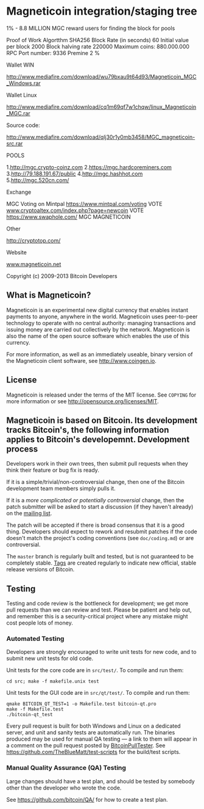 Magneticoin integration/staging tree
================================
1% - 8.8 MILLION MGC reward users for finding the block for pools

Proof of Work Algortthm
SHA256
Block Rate (in seconds)
60
Initial value per block
2000
Block halving rate
220000
Maximum coins: 880.000.000
RPC Port number: 9336
Premine 2 %

Wallet WIN

http://www.mediafire.com/download/wu79bxau9t64d93/Magneticoin_MGC_Windows.rar

Wallet Linux

http://www.mediafire.com/download/cq1m69qf7w1chqw/linux_Magneticoin_MGC.rar

Source code:

http://www.mediafire.com/download/qlj30r1y0mb3458/MGC_magneticoin-src.rar

POOLS

1.http://mgc.crypto-coinz.com
2.https://mgc.hardcoreminers.com
3.http://79.188.191.67/public
4.http://mgc.hashhot.com
5.http://mgc.520cn.com/

Exchange

MGC Voting on Mintpal https://www.mintpal.com/voting
VOTE www.cryptoaltex.com/index.php?page=newcoin
VOTE https://www.swaphole.com/  MGC MAGNETICOIN

Other

http://cryptotop.com/

Website

www.magneticoin.net


Copyright (c) 2009-2013 Bitcoin Developers

What is Magneticoin?
----------------

Magneticoin is an experimental new digital currency that enables instant payments to
anyone, anywhere in the world. Magneticoin uses peer-to-peer technology to operate
with no central authority: managing transactions and issuing money are carried
out collectively by the network. Magneticoin is also the name of the open source
software which enables the use of this currency.

For more information, as well as an immediately useable, binary version of
the Magneticoin client software, see http://www.coingen.io.

License
-------

Magneticoin is released under the terms of the MIT license. See `COPYING` for more
information or see http://opensource.org/licenses/MIT.

Magneticoin is based on Bitcoin.
Its development tracks Bitcoin's, the following information applies to Bitcoin's developemnt.
Development process
-------------------

Developers work in their own trees, then submit pull requests when they think
their feature or bug fix is ready.

If it is a simple/trivial/non-controversial change, then one of the Bitcoin
development team members simply pulls it.

If it is a *more complicated or potentially controversial* change, then the patch
submitter will be asked to start a discussion (if they haven't already) on the
[mailing list](http://sourceforge.net/mailarchive/forum.php?forum_name=bitcoin-development).

The patch will be accepted if there is broad consensus that it is a good thing.
Developers should expect to rework and resubmit patches if the code doesn't
match the project's coding conventions (see `doc/coding.md`) or are
controversial.

The `master` branch is regularly built and tested, but is not guaranteed to be
completely stable. [Tags](https://github.com/bitcoin/bitcoin/tags) are created
regularly to indicate new official, stable release versions of Bitcoin.

Testing
-------

Testing and code review is the bottleneck for development; we get more pull
requests than we can review and test. Please be patient and help out, and
remember this is a security-critical project where any mistake might cost people
lots of money.

### Automated Testing

Developers are strongly encouraged to write unit tests for new code, and to
submit new unit tests for old code.

Unit tests for the core code are in `src/test/`. To compile and run them:

    cd src; make -f makefile.unix test

Unit tests for the GUI code are in `src/qt/test/`. To compile and run them:

    qmake BITCOIN_QT_TEST=1 -o Makefile.test bitcoin-qt.pro
    make -f Makefile.test
    ./bitcoin-qt_test

Every pull request is built for both Windows and Linux on a dedicated server,
and unit and sanity tests are automatically run. The binaries produced may be
used for manual QA testing — a link to them will appear in a comment on the
pull request posted by [BitcoinPullTester](https://github.com/BitcoinPullTester). See https://github.com/TheBlueMatt/test-scripts
for the build/test scripts.

### Manual Quality Assurance (QA) Testing

Large changes should have a test plan, and should be tested by somebody other
than the developer who wrote the code.

See https://github.com/bitcoin/QA/ for how to create a test plan.
